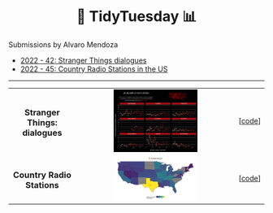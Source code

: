 <h1 align='center'> 🧹 TidyTuesday 📊 </h1>
Submissions by Alvaro Mendoza

- [2022 - 42: Stranger Things dialogues](#stranger)
- [2022 - 45: Country Radio Stations in the US](#radio)

---

<table border="0">
    <tr>
        <td style="text-align:center">
          <h3> <a name="stranger"> Stranger </a> Things: dialogues </h3>
        </td>   
        <td style="text-align:center"><img 
          src="plots/2022-42-stranger-things.png"
          width=55%
          height=100% 
          align="center">
        </td>     
        <td style="text-align:center">
          [<a href="scripts/tidyTuesday42.R">code</a>]
        </td>     
    </tr>
    <tr>
        <td style="text-align:center">
          <h3> <a name="radio"> Country </a> Radio Stations </h3>
        </td>   
        <td style="text-align:center"><img 
          src="plots/2022-45-radio-stations.png"
          width=55%
          height=100% 
          align="center">
        </td>     
        <td style="text-align:center">
          [<a href="scripts/tidyTuesday45.R">code</a>]
        </td>     
    </tr>
</table>

